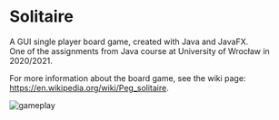 # Solitaire

A GUI single player board game, created with Java and JavaFX.\
One of the assignments from Java course at University of Wrocław in 2020/2021.

For more information about the board game, see the wiki page: https://en.wikipedia.org/wiki/Peg_solitaire.

![gameplay](https://user-images.githubusercontent.com/45500957/135730808-600b1131-bd53-4c92-b26e-269f4b69b4d7.gif)
